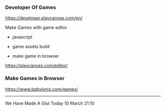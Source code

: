 ### Developer Of Games

https://developer.playcanvas.com/en/

Make Games with game editor

- javascript

- game assets build
- make game in browser

https://playcanvas.com/editor/



### Make Games in Browser 

https://www.babylonjs.com/games/



----------



                    
 


We Have Made A Gist Today 10 March 21:10



<script src="https://gist.github.com/Culturesupport/26512f50e45d327c6666a6f828215cf8.js"></script>
